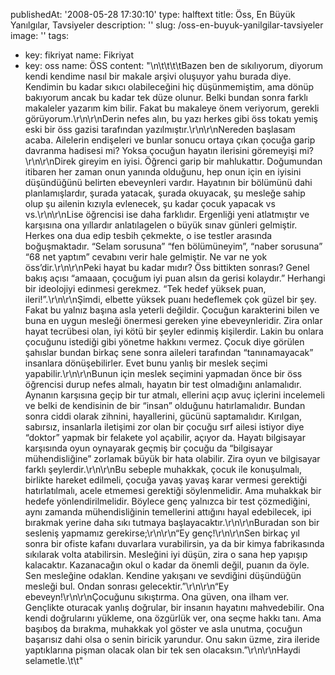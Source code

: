publishedAt: '2008-05-28 17:30:10'
type: halftext
title: Öss, En Büyük Yanılgılar, Tavsiyeler
description: ''
slug: /oss-en-buyuk-yanilgilar-tavsiyeler
image: ''
tags:
  - key: fikriyat
    name: Fikriyat
  - key: oss
    name: ÖSS
content: "\n\t\t\t\tBazen ben de sıkılıyorum, diyorum kendi kendime nasıl bir makale arşivi oluşuyor yahu burada diye. Kendimin bu kadar sıkıcı olabileceğini hiç düşünmemiştim, ama dönüp bakıyorum ancak bu kadar tek düze olunur. Belki bundan sonra farklı makaleler yazarım kim bilir. Fakat bu makaleye önem veriyorum, gerekli görüyorum.\r\n\r\nDerin nefes alın, bu yazı herkes gibi öss tokatı yemiş eski bir öss gazisi tarafından yazılmıştır.\r\n\r\nNereden başlasam acaba. Ailelerin endişeleri ve bunlar sonucu ortaya çıkan çocuğa garip davranma hadisesi mi? Yoksa çocuğun hayatın ilerisini göremeyişi mi?\r\n\r\nDirek gireyim en iyisi. Öğrenci garip bir mahlukattır. Doğumundan itibaren her zaman onun yanında olduğunu, hep onun için en iyisini düşündüğünü belirten ebeveynleri vardır. Hayatının bir bölümünü dahi planlamışlardır, şurada yatacak, şurada okuyacak, şu mesleğe sahip olup şu ailenin kızıyla evlenecek, şu kadar çocuk yapacak vs vs.\r\n\r\nLise öğrencisi ise daha farklıdır. Ergenliği yeni atlatmıştır ve karşısına ona yıllardır anlatılagelen o büyük sınav günleri gelmiştir. Herkes ona dua edip tesbih çekmekte, o ise testler arasında boğuşmaktadır. “Selam sorusuna” “fen bölümüneyim”, “naber sorusuna” “68 net yaptım” cevabını verir hale gelmiştir. Ne var ne yok öss’dir.\r\n\r\nPeki hayat bu kadar mıdır? Öss bittikten sonrası? Genel bakış açısı “amaaan, çocuğum iyi puan alsın da gerisi kolaydır.” Herhangi bir ideolojiyi edinmesi gerekmez. “Tek hedef yüksek puan, ileri!”.\r\n\r\nŞimdi, elbette yüksek puanı hedeflemek çok güzel bir şey. Fakat bu yalnız başına asla yeterli değildir. Çocuğun karakterini bilen ve buna en uygun mesleği önermesi gereken yine ebeveynleridir. Zira onlar hayat tecrübesi olan, iyi kötü bir şeyler edinmiş kişilerdir. Lakin bu onlara çocuğunu istediği gibi yönetme hakkını vermez. Çocuk diye görülen şahıslar bundan birkaç sene sonra aileleri tarafından “tanınamayacak” insanlara dönüşebilirler. Evet bunu yanlış bir meslek seçimi yapabilir.\r\n\r\nBunun için meslek seçimini yapmadan önce bir öss öğrencisi durup nefes almalı, hayatın bir test olmadığını anlamalıdır. Aynanın karşısına geçip bir tur atmalı, ellerini açıp avuç içlerini incelemeli ve belki de kendisinin de bir “insan” olduğunu hatırlamalıdır. Bundan sonra ciddi olarak zihnini, hayallerini, gücünü saptamalıdır. Kırılgan, sabırsız, insanlarla iletişimi zor olan bir çocuğu sırf ailesi istiyor diye “doktor” yapmak bir felakete yol açabilir, açıyor da. Hayatı bilgisayar karşısında oyun oynayarak geçmiş bir çocuğu da “bilgisayar mühendisliğine” zorlamak büyük bir hata olabilir. Zira oyun ve bilgisayar farklı şeylerdir.\r\n\r\nBu sebeple muhakkak, çocuk ile konuşulmalı, birlikte hareket edilmeli, çocuğa yavaş yavaş karar vermesi gerektiği hatırlatılmalı, acele etmemesi gerektiği söylenmelidir. Ama muhakkak bir hedefe yönlendirilmelidir. Böylece genç yalnızca bir test çözmediğini, aynı zamanda mühendisliğinin temellerini attığını hayal edebilecek, ipi bırakmak yerine daha sıkı tutmaya başlayacaktır.\r\n\r\nBuradan son bir sesleniş yapmamız gerekirse;\r\n\r\n“Ey genç!\r\n\r\nSen birkaç yıl sonra bir ofiste kafanı duvarlara vurabilirsin, ya da bir kimya fabrikasında sıkılarak volta atabilirsin. Mesleğini iyi düşün, zira o sana hep yapışıp kalacaktır. Kazanacağın okul o kadar da önemli değil, puanın da öyle. Sen mesleğine odaklan. Kendine yakışanı ve sevdiğini düşündüğün mesleği bul. Ondan sonrası gelecektir.”\r\n\r\n“Ey ebeveyn!\r\n\r\nÇocuğunu sıkıştırma. Ona güven, ona ilham ver. Gençlikte oturacak yanlış doğrular, bir insanın hayatını mahvedebilir. Ona kendi doğrularını yükleme, ona özgürlük ver, ona seçme hakkı tanı. Ama başıboş da bırakma, muhakkak yol göster ve asla unutma, çocuğun başarısız dahi olsa o senin biricik yarundur. Onu sakın üzme, zira ileride yaptıklarına pişman olacak olan bir tek sen olacaksın.”\r\n\r\nHaydi selametle.\t\t"

